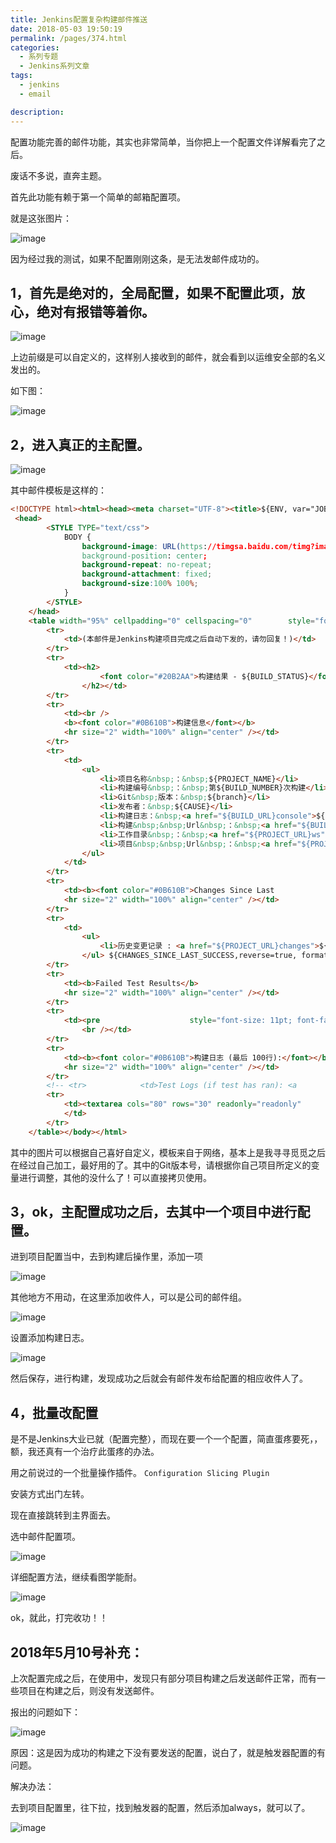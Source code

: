 ```yaml
---
title: Jenkins配置复杂构建邮件推送
date: 2018-05-03 19:50:19
permalink: /pages/374.html
categories: 
  - 系列专题
  - Jenkins系列文章
tags: 
  - jenkins
  - email

description: 
---
```


配置功能完善的邮件功能，其实也非常简单，当你把上一个配置文件详解看完了之后。

废话不多说，直奔主题。

首先此功能有赖于第一个简单的邮箱配置项。

就是这张图片：

![image](http://t.eryajf.net/imgs/2021/09/32b713d81aa31a0b.jpg)

因为经过我的测试，如果不配置刚刚这条，是无法发邮件成功的。

## 1，首先是绝对的，全局配置，如果不配置此项，放心，绝对有报错等着你。

![image](http://t.eryajf.net/imgs/2021/09/d1317e96aec611c3.jpg)

上边前缀是可以自定义的，这样别人接收到的邮件，就会看到以运维安全部的名义发出的。

如下图：

![image](http://t.eryajf.net/imgs/2021/09/876792f229caafd6.jpg)

## 2，进入真正的主配置。

![image](http://t.eryajf.net/imgs/2021/09/6c5913c67dd63f00.jpg)

其中邮件模板是这样的：

```html
<!DOCTYPE html><html><head><meta charset="UTF-8"><title>${ENV, var="JOB_NAME"}-第${BUILD_NUMBER}次构建日志</title></head><body leftmargin="8" marginwidth="0" topmargin="8" marginheight="4"    offset="0">
 <head>
        <STYLE TYPE="text/css">
            BODY {
                background-image: URL(https://timgsa.baidu.com/timg?image&quality=80&size=b9999_10000&sec=1525328482473&di=79b0b72f1551478d2103cdf9116950cb&imgtype=0&src=http%3A%2F%2Fattach.bbs.miui.com%2Fforum%2F201602%2F15%2F214501jhqfq55gzyupzz2f.png);
                background-position: center;
                background-repeat: no-repeat;
                background-attachment: fixed;
                background-size:100% 100%;
            }
        </STYLE>
    </head>
    <table width="95%" cellpadding="0" cellspacing="0"        style="font-size: 11pt; font-family: Tahoma, Arial, Helvetica, sans-serif">
        <tr>
            <td>(本邮件是Jenkins构建项目完成之后自动下发的，请勿回复！)</td>
        </tr>
        <tr>
            <td><h2>
                    <font color="#20B2AA">构建结果 - ${BUILD_STATUS}</font>
                </h2></td>
        </tr>
        <tr>
            <td><br />
            <b><font color="#0B610B">构建信息</font></b>
            <hr size="2" width="100%" align="center" /></td>
        </tr>
        <tr>
            <td>
                <ul>
                    <li>项目名称&nbsp;：&nbsp;${PROJECT_NAME}</li>
                    <li>构建编号&nbsp;：&nbsp;第${BUILD_NUMBER}次构建</li>
                    <li>Git&nbsp;版本：&nbsp;${branch}</li>
                    <li>发布者：&nbsp;${CAUSE}</li>
                    <li>构建日志：&nbsp;<a href="${BUILD_URL}console">${BUILD_URL}console</a></li>
                    <li>构建&nbsp;&nbsp;Url&nbsp;：&nbsp;<a href="${BUILD_URL}">${BUILD_URL}</a></li>
                    <li>工作目录&nbsp;：&nbsp;<a href="${PROJECT_URL}ws">${PROJECT_URL}ws</a></li>
                    <li>项目&nbsp;&nbsp;Url&nbsp;：&nbsp;<a href="${PROJECT_URL}">${PROJECT_URL}</a></li>
                </ul>
            </td>
        </tr>
        <tr>
            <td><b><font color="#0B610B">Changes Since Last                        Successful Build:</font></b>
            <hr size="2" width="100%" align="center" /></td>
        </tr>
        <tr>
            <td>
                <ul>
                    <li>历史变更记录 : <a href="${PROJECT_URL}changes">${PROJECT_URL}changes</a></li>
                </ul> ${CHANGES_SINCE_LAST_SUCCESS,reverse=true, format="Changes for Build #%n:<br />%c<br />",showPaths=true,changesFormat="<pre>[%a]<br />%m</pre>",pathFormat="&nbsp;&nbsp;&nbsp;&nbsp;%p"}            </td>
        </tr>
        <tr>
            <td><b>Failed Test Results</b>
            <hr size="2" width="100%" align="center" /></td>
        </tr>
        <tr>
            <td><pre                    style="font-size: 11pt; font-family: Tahoma, Arial, Helvetica, sans-serif">$FAILED_TESTS</pre>
                <br /></td>
        </tr>
        <tr>
            <td><b><font color="#0B610B">构建日志 (最后 100行):</font></b>
            <hr size="2" width="100%" align="center" /></td>
        </tr>
        <!-- <tr>            <td>Test Logs (if test has ran): <a                href="${PROJECT_URL}ws/TestResult/archive_logs/Log-Build-${BUILD_NUMBER}.zip">${PROJECT_URL}/ws/TestResult/archive_logs/Log-Build-${BUILD_NUMBER}.zip</a>                <br />            <br />            </td>        </tr> -->
        <tr>
            <td><textarea cols="80" rows="30" readonly="readonly"                    style="font-family: Courier New">${BUILD_LOG, maxLines=100}</textarea>
            </td>
        </tr>
    </table></body></html>
```

其中的图片可以根据自己喜好自定义，模板来自于网络，基本上是我寻寻觅觅之后在经过自己加工，最好用的了。其中的Git版本号，请根据你自己项目所定义的变量进行调整，其他的没什么了！可以直接拷贝使用。

## 3，ok，主配置成功之后，去其中一个项目中进行配置。

进到项目配置当中，去到构建后操作里，添加一项

![image](http://t.eryajf.net/imgs/2021/09/5583ba563e62efa4.jpg)

其他地方不用动，在这里添加收件人，可以是公司的邮件组。

![image](http://t.eryajf.net/imgs/2021/09/7a8949fd2b8f757b.jpg)

设置添加构建日志。

![image](http://t.eryajf.net/imgs/2021/09/ba8efd31a121c70a.jpg)

然后保存，进行构建，发现成功之后就会有邮件发布给配置的相应收件人了。

## 4，批量改配置

是不是Jenkins大业已就（配置完整），而现在要一个一个配置，简直蛋疼要死，，额，我还真有一个治疗此蛋疼的办法。

用之前说过的一个批量操作插件。 `Configuration Slicing Plugin`

安装方式出门左转。

现在直接跳转到主界面去。

选中邮件配置项。

![image](http://t.eryajf.net/imgs/2021/09/74d2d401020b92ae.jpg)

详细配置方法，继续看图学能耐。

![image](http://t.eryajf.net/imgs/2021/09/d2f8e60eced005e4.jpg)

ok，就此，打完收功！！

## 2018年5月10号补充：

上次配置完成之后，在使用中，发现只有部分项目构建之后发送邮件正常，而有一些项目在构建之后，则没有发送邮件。

报出的问题如下：

![image](http://t.eryajf.net/imgs/2021/09/74d94c1527042926.jpg)

原因：这是因为成功的构建之下没有要发送的配置，说白了，就是触发器配置的有问题。

解决办法：

去到项目配置里，往下拉，找到触发器的配置，然后添加always，就可以了。

![image](http://t.eryajf.net/imgs/2021/09/18ef8586a12dc998.jpg)
